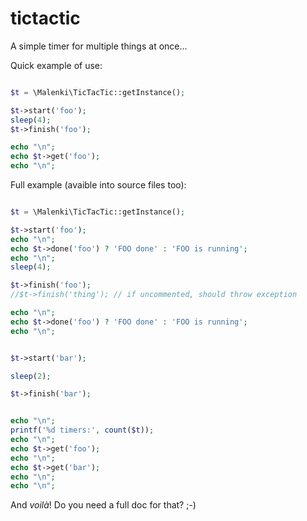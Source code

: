 tictactic
=========

A simple timer for multiple things at once…

Quick example of use:

``` php

$t = \Malenki\TicTacTic::getInstance();

$t->start('foo');
sleep(4);
$t->finish('foo');

echo "\n";
echo $t->get('foo');
echo "\n";

``` 

Full example (avaible into source files too):

``` php

$t = \Malenki\TicTacTic::getInstance();

$t->start('foo');
echo "\n";
echo $t->done('foo') ? 'FOO done' : 'FOO is running';
echo "\n";
sleep(4);

$t->finish('foo');
//$t->finish('thing'); // if uncommented, should throw exception

echo "\n";
echo $t->done('foo') ? 'FOO done' : 'FOO is running';
echo "\n";


$t->start('bar');

sleep(2);

$t->finish('bar');


echo "\n";
printf('%d timers:', count($t));
echo "\n";
echo $t->get('foo');
echo "\n";
echo $t->get('bar');
echo "\n";
echo "\n";

``` 

And _voilà_! Do you need a full doc for that? ;-)
